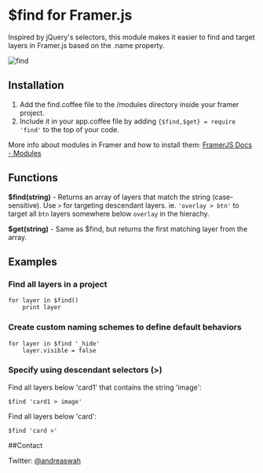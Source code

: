 # $find for Framer.js

Inspired by jQuery's selectors, this module makes it easier to find and target layers in Framer.js based on the .name property.

![find](https://s3.amazonaws.com/f.cl.ly/items/3p3L1p1W0B412p0g3Q0p/Image%202016-01-01%20at%205.49.05%20em.png?v=87880c1f)

## Installation

1. Add the find.coffee file to the /modules directory inside your framer project.
2. Include it in your app.coffee file by adding ```{$find,$get} = require 'find'``` to the top of your code.

More info about modules in Framer and how to install them: [FramerJS Docs - Modules](http://framerjs.com/docs/#modules)


## Functions

**$find(string)** -
Returns an array of layers that match the string (case-sensitive). Use ```>``` for targeting descendant layers. ie. ```'overlay > btn'``` to target all ```btn``` layers somewhere below ```overlay``` in the hierachy. 

**$get(string)** -
Same as $find, but returns the first matching layer from the array.

## Examples

### Find all layers in a project
    for layer in $find()
        print layer

### Create custom naming schemes to define default behaviors
    for layer in $find '_hide'
    	layer.visible = false


### Specify using descendant selectors (>)

Find all layers below 'card1' that contains the string 'image':

    $find 'card1 > image'
    
Find all layers below 'card':

    $find 'card >'



##Contact

Twitter: [@andreaswah](http://twitter.com/andreaswah)
